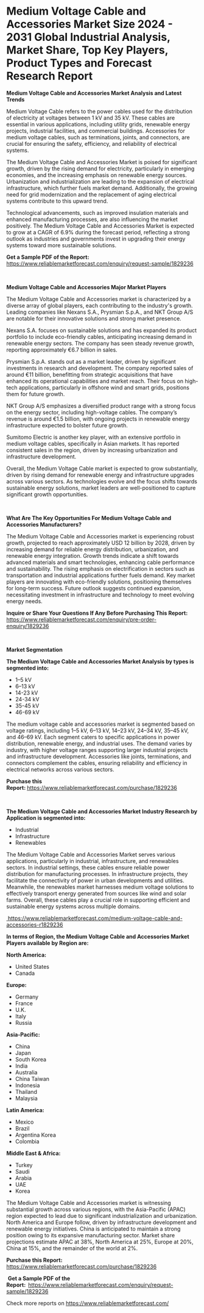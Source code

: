 <p><h1>Medium Voltage Cable and Accessories Market Size 2024 - 2031 Global Industrial Analysis, Market Share, Top Key Players, Product Types and Forecast Research Report</h1></p><p><strong>Medium Voltage Cable and Accessories Market Analysis and Latest Trends</strong></p>
<p><p>Medium Voltage Cable refers to the power cables used for the distribution of electricity at voltages between 1 kV and 35 kV. These cables are essential in various applications, including utility grids, renewable energy projects, industrial facilities, and commercial buildings. Accessories for medium voltage cables, such as terminations, joints, and connectors, are crucial for ensuring the safety, efficiency, and reliability of electrical systems.</p><p>The Medium Voltage Cable and Accessories Market is poised for significant growth, driven by the rising demand for electricity, particularly in emerging economies, and the increasing emphasis on renewable energy sources. Urbanization and industrialization are leading to the expansion of electrical infrastructure, which further fuels market demand. Additionally, the growing need for grid modernization and the replacement of aging electrical systems contribute to this upward trend.</p><p>Technological advancements, such as improved insulation materials and enhanced manufacturing processes, are also influencing the market positively. The Medium Voltage Cable and Accessories Market is expected to grow at a CAGR of 6.9% during the forecast period, reflecting a strong outlook as industries and governments invest in upgrading their energy systems toward more sustainable solutions.</p></p>
<p><strong>Get a Sample PDF of the Report:&nbsp;</strong> <a href="https://www.reliablemarketforecast.com/enquiry/request-sample/1829236?utm_campaign=1874&utm_medium=2&utm_source=Github&utm_content=ia&utm_term=30122024&utm_id=medium-voltage-cable-and-accessories">https://www.reliablemarketforecast.com/enquiry/request-sample/1829236</a></p>
<p>&nbsp;</p>
<p><strong>Medium Voltage Cable and Accessories Major Market Players</strong></p>
<p><p>The Medium Voltage Cable and Accessories market is characterized by a diverse array of global players, each contributing to the industry's growth. Leading companies like Nexans S.A., Prysmian S.p.A., and NKT Group A/S are notable for their innovative solutions and strong market presence. </p><p>Nexans S.A. focuses on sustainable solutions and has expanded its product portfolio to include eco-friendly cables, anticipating increasing demand in renewable energy sectors. The company has seen steady revenue growth, reporting approximately €6.7 billion in sales.</p><p>Prysmian S.p.A. stands out as a market leader, driven by significant investments in research and development. The company reported sales of around €11 billion, benefitting from strategic acquisitions that have enhanced its operational capabilities and market reach. Their focus on high-tech applications, particularly in offshore wind and smart grids, positions them for future growth.</p><p>NKT Group A/S emphasizes a diversified product range with a strong focus on the energy sector, including high-voltage cables. The company’s revenue is around €1.5 billion, with ongoing projects in renewable energy infrastructure expected to bolster future growth.</p><p>Sumitomo Electric is another key player, with an extensive portfolio in medium voltage cables, specifically in Asian markets. It has reported consistent sales in the region, driven by increasing urbanization and infrastructure development.</p><p>Overall, the Medium Voltage Cable market is expected to grow substantially, driven by rising demand for renewable energy and infrastructure upgrades across various sectors. As technologies evolve and the focus shifts towards sustainable energy solutions, market leaders are well-positioned to capture significant growth opportunities.</p></p>
<p>&nbsp;</p>
<p><strong>What Are The Key Opportunities For Medium Voltage Cable and Accessories Manufacturers?</strong></p>
<p><p>The Medium Voltage Cable and Accessories market is experiencing robust growth, projected to reach approximately USD 12 billion by 2028, driven by increasing demand for reliable energy distribution, urbanization, and renewable energy integration. Growth trends indicate a shift towards advanced materials and smart technologies, enhancing cable performance and sustainability. The rising emphasis on electrification in sectors such as transportation and industrial applications further fuels demand. Key market players are innovating with eco-friendly solutions, positioning themselves for long-term success. Future outlook suggests continued expansion, necessitating investment in infrastructure and technology to meet evolving energy needs.</p></p>
<p><strong>Inquire or Share Your Questions If Any Before Purchasing This Report:</strong> <a href="https://www.reliablemarketforecast.com/enquiry/pre-order-enquiry/1829236?utm_campaign=1874&utm_medium=2&utm_source=Github&utm_content=ia&utm_term=30122024&utm_id=medium-voltage-cable-and-accessories">https://www.reliablemarketforecast.com/enquiry/pre-order-enquiry/1829236</a></p>
<p>&nbsp;</p>
<p><strong>Market Segmentation</strong></p>
<p><strong>The Medium Voltage Cable and Accessories Market Analysis by types is segmented into:</strong></p>
<p><ul><li>1–5 kV</li><li>6–13 kV</li><li>14-23 kV</li><li>24-34 kV</li><li>35-45 kV</li><li>46-69 kV</li></ul></p>
<p><p>The medium voltage cable and accessories market is segmented based on voltage ratings, including 1–5 kV, 6–13 kV, 14–23 kV, 24–34 kV, 35–45 kV, and 46–69 kV. Each segment caters to specific applications in power distribution, renewable energy, and industrial uses. The demand varies by industry, with higher voltage ranges supporting larger industrial projects and infrastructure development. Accessories like joints, terminations, and connectors complement the cables, ensuring reliability and efficiency in electrical networks across various sectors.</p></p>
<p><strong>Purchase this Report:&nbsp;</strong><a href="https://www.reliablemarketforecast.com/purchase/1829236?utm_campaign=1874&utm_medium=2&utm_source=Github&utm_content=ia&utm_term=30122024&utm_id=medium-voltage-cable-and-accessories">https://www.reliablemarketforecast.com/purchase/1829236</a></p>
<p>&nbsp;</p>
<p><strong>The Medium Voltage Cable and Accessories Market Industry Research by Application is segmented into:</strong></p>
<p><ul><li>Industrial</li><li>Infrastructure</li><li>Renewables</li></ul></p>
<p><p>The Medium Voltage Cable and Accessories Market serves various applications, particularly in industrial, infrastructure, and renewables sectors. In industrial settings, these cables ensure reliable power distribution for manufacturing processes. In infrastructure projects, they facilitate the connectivity of power in urban developments and utilities. Meanwhile, the renewables market harnesses medium voltage solutions to effectively transport energy generated from sources like wind and solar farms. Overall, these cables play a crucial role in supporting efficient and sustainable energy systems across multiple domains.</p></p>
<p><a href="https://www.reliablemarketforecast.com/medium-voltage-cable-and-accessories-r1829236?utm_campaign=1874&utm_medium=2&utm_source=Github&utm_content=ia&utm_term=30122024&utm_id=medium-voltage-cable-and-accessories">&nbsp;https://www.reliablemarketforecast.com/medium-voltage-cable-and-accessories-r1829236</a></p>
<p><strong>In terms of Region, the Medium Voltage Cable and Accessories Market Players available by Region are:</strong></p>
<p>
    <p> <strong> North America: </strong>
        <ul>
            <li>United States</li>
            <li>Canada</li>
        </ul>
        </p> 
    <p> <strong> Europe: </strong>
        <ul>
            <li>Germany</li>
            <li>France</li>
            <li>U.K.</li>
            <li>Italy</li>
            <li>Russia</li>
        </ul>
        </p> 
    <p> <strong> Asia-Pacific: </strong>
        <ul>
            <li>China</li>
            <li>Japan</li>
            <li>South Korea</li>
            <li>India</li>
            <li>Australia</li>
            <li>China Taiwan</li>
            <li>Indonesia</li>
            <li>Thailand</li>
            <li>Malaysia</li>
        </ul>
        </p> 
    <p> <strong> Latin America: </strong>
        <ul>
            <li>Mexico</li>
            <li>Brazil</li>
            <li>Argentina Korea</li>
            <li>Colombia</li>
        </ul>
        </p> 
    <p> <strong> Middle East & Africa: </strong>
        <ul>
            <li>Turkey</li>
            <li>Saudi</li>
            <li>Arabia</li>
            <li>UAE</li>
            <li>Korea</li>
        </ul>
    </p>
    </p>
<p><p>The Medium Voltage Cable and Accessories market is witnessing substantial growth across various regions, with the Asia-Pacific (APAC) region expected to lead due to significant industrialization and urbanization. North America and Europe follow, driven by infrastructure development and renewable energy initiatives. China is anticipated to maintain a strong position owing to its expansive manufacturing sector. Market share projections estimate APAC at 38%, North America at 25%, Europe at 20%, China at 15%, and the remainder of the world at 2%.</p></p>
<p><strong>Purchase this Report: </strong><a href="https://www.reliablemarketforecast.com/purchase/1829236?utm_campaign=1874&utm_medium=2&utm_source=Github&utm_content=ia&utm_term=30122024&utm_id=medium-voltage-cable-and-accessories">https://www.reliablemarketforecast.com/purchase/1829236</a></p>
<p>&nbsp;<strong>Get a Sample PDF of the Report:&nbsp;&nbsp;</strong><a href="https://www.reliablemarketforecast.com/enquiry/request-sample/1829236?utm_campaign=1874&utm_medium=2&utm_source=Github&utm_content=ia&utm_term=30122024&utm_id=medium-voltage-cable-and-accessories">https://www.reliablemarketforecast.com/enquiry/request-sample/1829236</a></p>
<p><strong></strong></p>
<p>Check more reports on <a href="https://www.reliablemarketforecast.com/?utm_campaign=1874&utm_medium=2&utm_source=Github&utm_content=ia&utm_term=30122024&utm_id=medium-voltage-cable-and-accessories">https://www.reliablemarketforecast.com/</a></p>